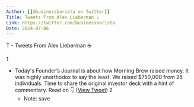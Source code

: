```yaml
---
Author: [[@businessbarista on Twitter]]
Title: Tweets From Alex Lieberman ☕️
Link: https://twitter.com/businessbarista
Date: 2024-07-06
---
```

T - Tweets From Alex Lieberman ☕️

1
- Today's Founder’s Journal is about how Morning Brew raised money.
  It was highly unorthodox to say the least. 
  We raised $750,000 from 28 individuals. 
  Time to share the original investor deck with a hint of commentary. 
  Read on 👇 ([View Tweet](https://twitter.com/search?q=Today%27s%20Founder%E2%80%99s%20Journal%20is%20about%20how%20Morning%20Brew%20raised%20money.%20%20It%20was%20highly%20unorthodox%20to%20say%20the%20least.%20%20%20We%20raised%20%24750%2C000%20from%2028%20individuals.%20%20%20Time%20to%20share%20the%20original%20investor%20deck%20with%20a%20%20hint%20of%20commentary.%20%20%20Read%20on%20%F0%9F%91%87%20%28from%3A%40businessbarista%29))
2
    - Note: save
